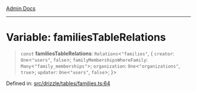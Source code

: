 [Admin Docs](/)

***

# Variable: familiesTableRelations

> `const` **familiesTableRelations**: `Relations`\<`"families"`, \{ `creator`: `One`\<`"users"`, `false`\>; `familyMembershipsWhereFamily`: `Many`\<`"family_memberships"`\>; `organization`: `One`\<`"organizations"`, `true`\>; `updater`: `One`\<`"users"`, `false`\>; \}\>

Defined in: [src/drizzle/tables/families.ts:64](https://github.com/NishantSinghhhhh/talawa-api/blob/d7e8fb10f99b66342acb17768b9755553b21ad54/src/drizzle/tables/families.ts#L64)
